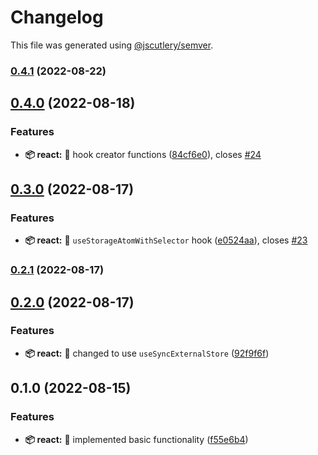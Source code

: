 # Changelog

This file was generated using [@jscutlery/semver](https://github.com/jscutlery/semver).

### [0.4.1](https://github.com/TClark1011/atomic-storage/compare/react-0.4.0...react-0.4.1) (2022-08-22)

## [0.4.0](https://github.com/TClark1011/atomic-storage/compare/react-0.3.0...react-0.4.0) (2022-08-18)


### Features

* **📦 react:** 🎸 hook creator functions ([84cf6e0](https://github.com/TClark1011/atomic-storage/commit/84cf6e0b7711dbb084f55aabe2cc7bab6ff6fd58)), closes [#24](https://github.com/TClark1011/atomic-storage/issues/24)

## [0.3.0](https://github.com/TClark1011/atomic-storage/compare/react-0.2.1...react-0.3.0) (2022-08-17)


### Features

* **📦 react:** 🎸 `useStorageAtomWithSelector` hook ([e0524aa](https://github.com/TClark1011/atomic-storage/commit/e0524aad1d891432ed074bfad58a52f33602973e)), closes [#23](https://github.com/TClark1011/atomic-storage/issues/23)

### [0.2.1](https://github.com/TClark1011/atomic-storage/compare/react-0.2.0...react-0.2.1) (2022-08-17)

## [0.2.0](https://github.com/TClark1011/atomic-storage/compare/react-0.1.0...react-0.2.0) (2022-08-17)


### Features

* **📦 react:** 🎸 changed to use `useSyncExternalStore` ([92f9f6f](https://github.com/TClark1011/atomic-storage/commit/92f9f6f9bf6d784924b69e2f3d3b3ef3e410a0ba))

## 0.1.0 (2022-08-15)


### Features

* **📦 react:** 🎸 implemented basic functionality ([f55e6b4](https://github.com/TClark1011/atomic-storage/commit/f55e6b4ed916d20d90791b9e735640636dc6c067))
